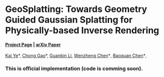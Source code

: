 # GeoSplatting: Towards Geometry Guided Gaussian Splatting for Physically-based Inverse Rendering

#### [Project Page](https://pku-vcl-geometry.github.io/GeoSplatting/) | [arXiv Paper](http://arxiv.org/abs/2410.24204)

[Kai Ye](https://illusive-chase.github.io/)\*, [Chong Gao](https://timchonggao.github.io/ChongGao.github.io/)\*, [Guanbin Li](https://www.sysu-hcp.net/faculty/liguanbin.html), [Wenzheng Chen](https://wenzhengchen.github.io/)†, [Baoquan Chen](https://baoquanchen.info/)†,

### This is official implementation (code is comming soon).

